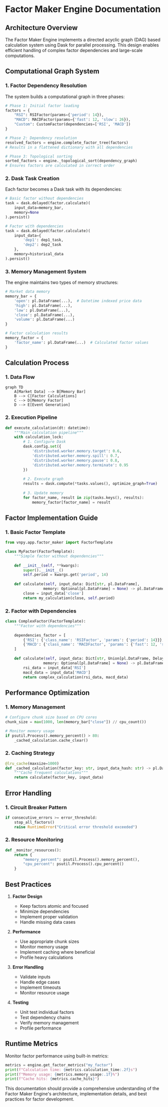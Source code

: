 # Factor Maker Engine Documentation

## Architecture Overview

The Factor Maker Engine implements a directed acyclic graph (DAG) based calculation system using Dask for parallel processing. This design enables efficient handling of complex factor dependencies and large-scale computations.

## Computational Graph System

### 1. Factor Dependency Resolution

The system builds a computational graph in three phases:

```python
# Phase 1: Initial factor loading
factors = {
    "RSI": RSIFactor(params={'period': 14}),
    "MACD": MACDFactor(params={'fast': 12, 'slow': 26}),
    "Custom": CustomFactor(dependencies=['RSI', 'MACD'])
}

# Phase 2: Dependency resolution
resolved_factors = engine.complete_factor_tree(factors)
# Results in a flattened dictionary with all dependencies

# Phase 3: Topological sorting
sorted_factors = engine._topological_sort(dependency_graph)
# Ensures factors are calculated in correct order
```

### 2. Dask Task Creation

Each factor becomes a Dask task with its dependencies:

```python
# Basic factor without dependencies
task = dask.delayed(factor.calculate)(
    input_data=memory_bar,
    memory=None
).persist()

# Factor with dependencies
task = dask.delayed(factor.calculate)(
    input_data={
        'dep1': dep1_task,
        'dep2': dep2_task
    },
    memory=historical_data
).persist()
```

### 3. Memory Management System

The engine maintains two types of memory structures:

```python
# Market data memory
memory_bar = {
    'open': pl.DataFrame(...),  # Datetime indexed price data
    'high': pl.DataFrame(...),
    'low': pl.DataFrame(...),
    'close': pl.DataFrame(...),
    'volume': pl.DataFrame(...)
}

# Factor calculation results
memory_factor = {
    'factor_name': pl.DataFrame(...)  # Calculated factor values
}
```

## Calculation Process

### 1. Data Flow

```mermaid
graph TD
    A[Market Data] --> B[Memory Bar]
    B --> C[Factor Calculations]
    C --> D[Memory Factor]
    D --> E[Event Generation]
```

### 2. Execution Pipeline

```python
def execute_calculation(dt: datetime):
    """Main calculation pipeline"""
    with calculation_lock:
        # 1. Configure Dask
        dask.config.set({
            'distributed.worker.memory.target': 0.6,
            'distributed.worker.memory.spill': 0.7,
            'distributed.worker.memory.pause': 0.8,
            'distributed.worker.memory.terminate': 0.95
        })
        
        # 2. Execute graph
        results = dask.compute(*tasks.values(), optimize_graph=True)
        
        # 3. Update memory
        for factor_name, result in zip(tasks.keys(), results):
            memory_factor[factor_name] = result
```

## Factor Implementation Guide

### 1. Basic Factor Template

```python
from vnpy.app.factor_maker import FactorTemplate

class MyFactor(FactorTemplate):
    """Simple factor without dependencies"""
    
    def __init__(self, **kwargs):
        super().__init__()
        self.period = kwargs.get('period', 14)
    
    def calculate(self, input_data: Dict[str, pl.DataFrame], 
                 memory: Optional[pl.DataFrame] = None) -> pl.DataFrame:
        close = input_data['close']
        return my_calculation(close, self.period)
```

### 2. Factor with Dependencies

```python
class ComplexFactor(FactorTemplate):
    """Factor with dependencies"""
    
    dependencies_factor = [
        {'RSI': {'class_name': 'RSIFactor', 'params': {'period': 14}}},
        {'MACD': {'class_name': 'MACDFactor', 'params': {'fast': 12, 'slow': 26}}}
    ]
    
    def calculate(self, input_data: Dict[str, Union[pl.DataFrame, Delayed]], 
                 memory: Optional[pl.DataFrame] = None) -> pl.DataFrame:
        rsi_data = input_data['RSI']
        macd_data = input_data['MACD']
        return complex_calculation(rsi_data, macd_data)
```

## Performance Optimization

### 1. Memory Management

```python
# Configure chunk size based on CPU cores
chunk_size = max(1000, len(memory_bar["close"]) // cpu_count())

# Monitor memory usage
if psutil.Process().memory_percent() > 80:
    _cached_calculation.cache_clear()
```

### 2. Caching Strategy

```python
@lru_cache(maxsize=1000)
def _cached_calculation(factor_key: str, input_data_hash: str) -> pl.DataFrame:
    """Cache frequent calculations"""
    return calculate(factor_key, input_data)
```

## Error Handling

### 1. Circuit Breaker Pattern

```python
if consecutive_errors >= error_threshold:
    stop_all_factors()
    raise RuntimeError("Critical error threshold exceeded")
```

### 2. Resource Monitoring

```python
def _monitor_resources():
    return {
        "memory_percent": psutil.Process().memory_percent(),
        "cpu_percent": psutil.Process().cpu_percent()
    }
```

## Best Practices

1. **Factor Design**
   - Keep factors atomic and focused
   - Minimize dependencies
   - Implement proper validation
   - Handle missing data cases

2. **Performance**
   - Use appropriate chunk sizes
   - Monitor memory usage
   - Implement caching where beneficial
   - Profile heavy calculations

3. **Error Handling**
   - Validate inputs
   - Handle edge cases
   - Implement timeouts
   - Monitor resource usage

4. **Testing**
   - Unit test individual factors
   - Test dependency chains
   - Verify memory management
   - Profile performance

## Runtime Metrics

Monitor factor performance using built-in metrics:

```python
metrics = engine.get_factor_metrics("my_factor")
print(f"Calculation time: {metrics.calculation_time:.2f}s")
print(f"Memory usage: {metrics.memory_usage:.1f}%")
print(f"Cache hits: {metrics.cache_hits}")
```

This documentation should provide a comprehensive understanding of the Factor Maker Engine's architecture, implementation details, and best practices for factor development.